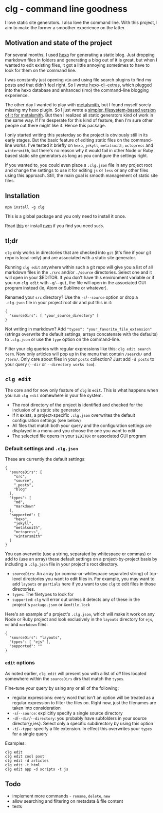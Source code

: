 # clg - command line goodness

I love static site generators. I also love the command line. With this project, I aim to make the former a smoother experience on the latter.

## Motivation and state of the project

For several months, I used [hexo](https://hexo.io) for generating a static blog. Just dropping markdown files in folders and generating a blog out of it is great, but when I wanted to edit existing files, it got a little annoying sometimes to have to look for them on the command line.

I was constantly just opening `vim` and using file search plugins to find my posts and that didn't feel right. So I wrote [hexo-cli-extras](https://github.com/greg-js/hexo-cli-extras), which plugged into the hexo database and enhanced (imo) the command-line blogging experience.

The other day I wanted to play with [metalsmith](https://github.com/metalsmith/metalsmith), but I found myself sorely missing my hexo plugin. So I just wrote a [simpler, filesystem-based version of it for metalsmith](https://github.com/greg-js/metalsmith-hammer). But then I realized all static generators kind of work in the same way. If I'm desperate for this kind of feature, then I'm sure other people out there might like it. Hence this package.

I only started writing this yesterday so the project is obviously still in its early stages. But the basic feature of editing static files on the command-line works. I've tested it briefly on `hexo`, `jekyll`, `metalsmith`, `octopress` and `wintersmith`, but there's no reason why it would fail in other Node or Ruby based static site generators as long as you configure the settings right.

If you wanted to, you could even place a `.clg.json` file in any project root and change the settings to use it for editing `js` or `less` or any other files using this approach. Still, the main goal is smooth management of static site files.

## Installation

```
npm install -g clg
```

This is a global package and you only need to install it once.

Read [this](https://github.com/sindresorhus/guides/blob/master/npm-global-without-sudo.md) or install [nvm](https://github.com/creationix/nvm) if you find you need `sudo`.

## tl;dr

`clg` only works in directories that are checked into `git` (it's fine if your git repo is local-only) and are associated with a static site generator.

Running `clg edit` anywhere within such a git repo will give you a list of all markdown files in the `./src` and/or `./source` directories. Select one and it will open in your $EDITOR. If you don't have this environment variable or if you run `clg edit` with `-g`/`--gui`, the file will open in the associated GUI program instead (ie, Atom or Sublime or whatever).

Renamed your `src` directory? Use the `-s`/`--source` option or drop a `.clg.json` file in your project root dir and put this in it:

```
{
  "sourceDirs": [ "your_source_directory" ]
}
```

Not writing in markdown? Add `"types": "your_favorite_file_extension"` (strings overwrite the default settings, arrays concatenate with the defaults) to `.clg.json` or use the `type` option on the command-line.

Filter your clg queries with regular expressions like this: `clg edit search term`. Now only articles will pop up in the menu that contain `/search/` and `/term/`. Only care about files in your `posts` collection? Just add `-d posts` to your query (`--dir` or `--directory works too`).

## `clg edit`

The core and for now only feature of `clg` is `edit`. This is what happens when you run `clg edit` somewhere in your file system:

- The root directory of the project is identified and checked for the inclusion of a static site generator
- If it exists, a project-specific `.clg.json` overwrites the default configuration settings (see below)
- All files that match both your query and the configuration settings are displayed in a menu and you choose the one you want to edit
- The selected file opens in your `$EDITOR` or associated GUI program

### Default settings and `.clg.json`

These are currently the default settings:

```
{
  "sourceDirs": [
    "src",
    "source",
    "_posts",
    "blog"
  ],
  "types": [
    "md",
    "markdown"
  ],
  "supported": [
    "hexo",
    "jekyll",
    "metalsmith",
    "octopress",
    "wintersmith"
  ]
}
```

You can overwrite (use a string, separated by whitespace or commas) or add to (use an array) these default settings on a project-by-project basis by including a `.clg.json` file in your project's root directory.

- `sourceDirs`: An array (or comma-or-whitespace separated string) of top-level directories you want to edit files in. For example, you may want to add `layouts` or `partials` here if you want to use `clg` to edit files in those directories.
- `types`: The filetypes to look for
- `supported`: `clg` will error out unless it detects any of these in the project's `package.json` or `Gemfile.lock`

Here's an example of a project's `.clg.json`, which will make it work on any Node or Ruby project and look exclusively in the `layouts` directory for `ejs`, `md` and `markdown` files:

```
{
  "sourceDirs": "layouts",
  "types": [ "ejs" ],
  "supported": ""
}
```

### `edit` options

As noted earlier, `clg edit` will present you with a list of *all* files located somewhere within the `sourceDirs` dirs that match the `types`.

Fine-tune your query by using any or all of the following:

- regular expressions: every word that isn't an option will be treated as a regular expression to filter the files on. Right now, just the filenames are taken into consideration
- `-s`/`--source`: explicitly specify a single source directory
- `-d`/`--dir`/`--directory`: you probably have subfolders in your source director{y,ies}. Select only a specific subdirectory by using this option
- `-t`/`--type`: specify a file extension. In effect this overwrites your `types` for a single query

Examples:

```
clg edit
clg edit cool post
clg edit -d articles
clg edit -t html
clg edit app -d scripts -t js
```

## Todo

* implement more commands - `rename`, `delete`, `new`
* allow searching and filtering on metadata & file content
* tests
